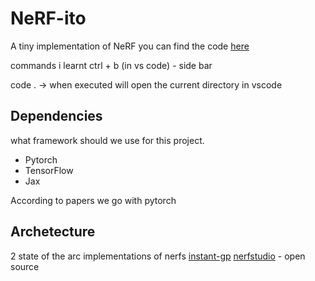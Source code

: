 # NeRF-ito
A tiny implementation of NeRF
you can find the code [here](https://github.com/nerfstudio-project/nerfstudio)

commands i learnt
ctrl + b (in vs code) - side bar

code . -> when executed will open the current directory in vscode

## Dependencies
what framework should we use for this project.

- Pytorch
- TensorFlow
- Jax

According to papers we go with pytorch

## Archetecture 
2 state of the arc implementations of nerfs
[instant-gp](https://github.com/NVlabs/instant-ngp) 
[nerfstudio](https://github.com/nerfstudio-project/nerfstudio) - open source 
